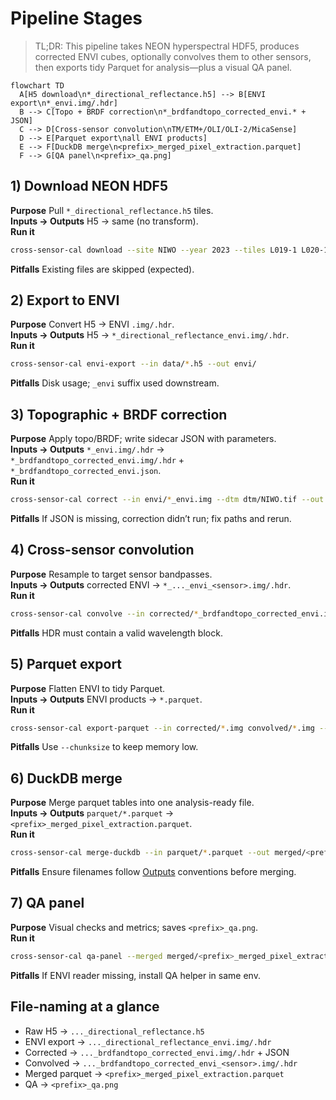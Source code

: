 # Pipeline Stages

> TL;DR: This pipeline takes NEON hyperspectral HDF5, produces corrected ENVI cubes, optionally convolves them to other sensors, then exports tidy Parquet for analysis—plus a visual QA panel.

```mermaid
flowchart TD
  A[H5 download\n*_directional_reflectance.h5] --> B[ENVI export\n*_envi.img/.hdr]
  B --> C[Topo + BRDF correction\n*_brdfandtopo_corrected_envi.* + JSON]
  C --> D[Cross-sensor convolution\nTM/ETM+/OLI/OLI-2/MicaSense]
  D --> E[Parquet export\nall ENVI products]
  E --> F[DuckDB merge\n<prefix>_merged_pixel_extraction.parquet]
  F --> G[QA panel\n<prefix>_qa.png]
```

## 1) Download NEON HDF5
**Purpose** Pull `*_directional_reflectance.h5` tiles.  
**Inputs → Outputs** H5 → same (no transform).  
**Run it**
```bash
cross-sensor-cal download --site NIWO --year 2023 --tiles L019-1 L020-1
```
**Pitfalls** Existing files are skipped (expected).

## 2) Export to ENVI
**Purpose** Convert H5 → ENVI `.img/.hdr`.  
**Inputs → Outputs** H5 → `*_directional_reflectance_envi.img/.hdr`.  
**Run it**
```bash
cross-sensor-cal envi-export --in data/*.h5 --out envi/
```
**Pitfalls** Disk usage; `_envi` suffix used downstream.

## 3) Topographic + BRDF correction
**Purpose** Apply topo/BRDF; write sidecar JSON with parameters.  
**Inputs → Outputs** `*_envi.img/.hdr` → `*_brdfandtopo_corrected_envi.img/.hdr` + `*_brdfandtopo_corrected_envi.json`.  
**Run it**
```bash
cross-sensor-cal correct --in envi/*_envi.img --dtm dtm/NIWO.tif --out corrected/
```
**Pitfalls** If JSON is missing, correction didn’t run; fix paths and rerun.

## 4) Cross-sensor convolution
**Purpose** Resample to target sensor bandpasses.  
**Inputs → Outputs** corrected ENVI → `*_..._envi_<sensor>.img/.hdr`.  
**Run it**
```bash
cross-sensor-cal convolve --in corrected/*_brdfandtopo_corrected_envi.img --sensor OLI --out convolved/
```
**Pitfalls** HDR must contain a valid wavelength block.

## 5) Parquet export
**Purpose** Flatten ENVI to tidy Parquet.  
**Inputs → Outputs** ENVI products → `*.parquet`.  
**Run it**
```bash
cross-sensor-cal export-parquet --in corrected/*.img convolved/*.img --out parquet/
```
**Pitfalls** Use `--chunksize` to keep memory low.

## 6) DuckDB merge
**Purpose** Merge parquet tables into one analysis-ready file.  
**Inputs → Outputs** `parquet/*.parquet` → `<prefix>_merged_pixel_extraction.parquet`.  
**Run it**
```bash
cross-sensor-cal merge-duckdb --in parquet/*.parquet --out merged/<prefix>_merged_pixel_extraction.parquet
```
**Pitfalls** Ensure filenames follow [Outputs](outputs.md) conventions before merging.

## 7) QA panel
**Purpose** Visual checks and metrics; saves `<prefix>_qa.png`.  
**Run it**
```bash
cross-sensor-cal qa-panel --merged merged/<prefix>_merged_pixel_extraction.parquet --out qa/
```
**Pitfalls** If ENVI reader missing, install QA helper in same env.

## File-naming at a glance
- Raw H5 → `..._directional_reflectance.h5`
- ENVI export → `..._directional_reflectance_envi.img/.hdr`
- Corrected → `..._brdfandtopo_corrected_envi.img/.hdr` + JSON
- Convolved → `..._brdfandtopo_corrected_envi_<sensor>.img/.hdr`
- Merged parquet → `<prefix>_merged_pixel_extraction.parquet`
- QA → `<prefix>_qa.png`
